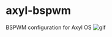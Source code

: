 # axyl-bspwm
BSPWM configuration for Axyl OS
![gif](https://raw.githubusercontent.com/axyl-os/axyl-os.github.io/master/src/img/axyl-bspwm.gif)